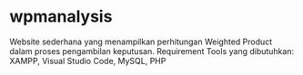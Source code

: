 # wpmanalysis
Website sederhana yang menampilkan perhitungan Weighted Product dalam proses pengambilan keputusan. Requirement Tools yang dibutuhkan: XAMPP, Visual Studio Code, MySQL, PHP
